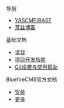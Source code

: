 导航
* [YASCMF/BASE](https://github.com/yascmf/base)
* [芽丝博客](http://blog.yascmf.com/)

基础文档
* [读我](readme.md)
* [项目开发指南](guide.md)
* [Git设置与使用帮助](git.md)

BluefireCMS官方文档
* [安装](install.md)
* [更多](http://www.yascmf.com/docs/index)



